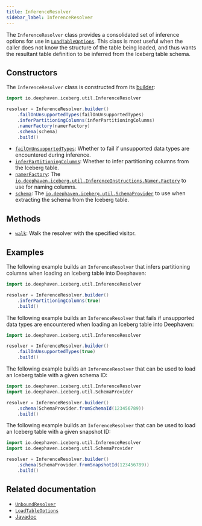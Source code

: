 ```yaml
---
title: InferenceResolver
sidebar_label: InferenceResolver
---
```


The `InferenceResolver` class provides a consolidated set of inference options for use in [`LoadTableOptions`](./load-table-options.md). This class is most useful when the caller does not know the structure of the table being loaded, and thus wants the resultant table definition to be inferred from the Iceberg table schema.

## Constructors

The `InferenceResolver` class is constructed from its [builder](https://docs.deephaven.io/core/javadoc/io/deephaven/iceberg/util/InferenceResolver.Builder.html):

```groovy syntax
import io.deephaven.iceberg.util.InferenceResolver

resolver = InferenceResolver.builder()
    .failOnUnsupportedTypes(failOnUnsupportedTypes)
    .inferPartitioningColumns(inferPartitioningColumns)
    .namerFactory(namerFactory)
    .schema(schema)
    .build()
```

- [`failOnUnsupportedTypes`](https://docs.deephaven.io/core/javadoc/io/deephaven/iceberg/util/InferenceResolver.Builder.html#failOnUnsupportedTypes(boolean)): Whether to fail if unsupported data types are encountered during inference.
- [`inferPartitioningColumns`](https://docs.deephaven.io/core/javadoc/io/deephaven/iceberg/util/InferenceResolver.Builder.html#inferPartitioningColumns(boolean)): Whether to infer partitioning columns from the Iceberg table.
- [`namerFactory`](https://docs.deephaven.io/core/javadoc/io/deephaven/iceberg/util/InferenceResolver.Builder.html#namerFactory(io.deephaven.iceberg.util.InferenceInstructions.Namer.Factory)): The [`io.deephaven.iceberg.util.InferenceInstructions.Namer.Factory`](https://docs.deephaven.io/core/javadoc/io/deephaven/iceberg/util/InferenceInstructions.Namer.Factory.html) to use for naming columns.
- [`schema`](https://docs.deephaven.io/core/javadoc/io/deephaven/iceberg/util/InferenceResolver.Builder.html#schema(io.deephaven.iceberg.util.SchemaProvider)): The [`io.deephaven.iceberg.util.SchemaProvider`](https://docs.deephaven.io/core/javadoc/io/deephaven/iceberg/util/SchemaProvider.html) to use when extracting the schema from the Iceberg table.

## Methods

- [`walk`](https://docs.deephaven.io/core/javadoc/io/deephaven/iceberg/util/InferenceResolver.html#walk(io.deephaven.iceberg.util.ResolverProvider.Visitor)): Walk the resolver with the specified visitor.

## Examples

The following example builds an `InferenceResolver` that infers partitioning columns when loading an Iceberg table into Deephaven:

```groovy order=null
import io.deephaven.iceberg.util.InferenceResolver

resolver = InferenceResolver.builder()
    .inferPartitioningColumns(true)
    .build()
```

The following example builds an `InferenceResolver` that fails if unsupported data types are encountered when loading an Iceberg table into Deephaven:

```groovy order=null
import io.deephaven.iceberg.util.InferenceResolver

resolver = InferenceResolver.builder()
    .failOnUnsupportedTypes(true)
    .build()
```

The following example builds an `InferenceResolver` that can be used to load an Iceberg table with a given schema ID:

```groovy order=null
import io.deephaven.iceberg.util.InferenceResolver
import io.deephaven.iceberg.util.SchemaProvider

resolver = InferenceResolver.builder()
    .schema(SchemaProvider.fromSchemaId(123456789))
    .build()
```

The following example builds an `InferenceResolver` that can be used to load an Iceberg table with a given snapshot ID:

```groovy order=null
import io.deephaven.iceberg.util.InferenceResolver
import io.deephaven.iceberg.util.SchemaProvider

resolver = InferenceResolver.builder()
    .schema(SchemaProvider.fromSnapshotId(123456789))
    .build()
```

## Related documentation

- [`UnboundResolver`](./unbound-resolver.md)
- [`LoadTableOptions`](./load-table-options.md)
- [Javadoc](https://docs.deephaven.io/core/javadoc/io/deephaven/iceberg/util/InferenceResolver.html)
